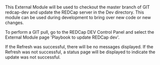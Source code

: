 This External Module will be used to checkout the master branch of GIT redcap-dev and update the REDCap server in the Dev directory.
This module can be used during development to bring over new code or new changes.

To perform a GIT pull, go to the REDCap DEV Control Panel and select the External Module page 'Playbook to update REDCap dev'.

If the Refresh was successful, there will be no messages displayed.  If the Refresh was not successful,
a status page will be displayed to indicate the update was not successful.
